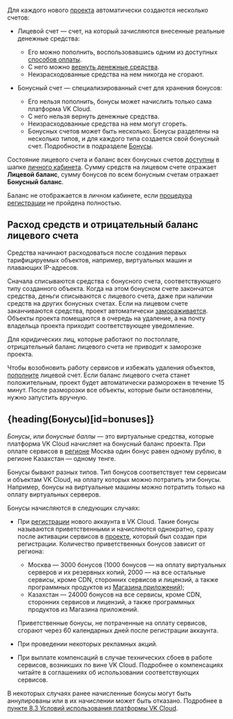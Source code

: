 Для каждого нового [проекта](/ru/tools-for-using-services/account/concepts/projects) автоматически создаются несколько счетов:

- Лицевой счет — счет, на который зачисляются внесенные реальные денежные средства:

  - Его можно пополнить, воспользовавшись одним из доступных [способов оплаты](../payment-methods).
  - С него можно [вернуть денежные средства](../../service-management/refund).
  - Неизрасходованные средства на нем никогда не сгорают.

- Бонусный счет — специализированный счет для хранения бонусов:

  - Его нельзя пополнить, бонусы может начислить только сама платформа VK Cloud.
  - С него нельзя вернуть денежные средства.
  - Неизрасходованные средства на нем могут сгореть.
  - Бонусных счетов может быть несколько. Бонусы разделены на несколько типов, и для каждого типа создается свой бонусный счет. Подробности в подразделе [Бонусы](#bonuses).

Состояние лицевого счета и баланс всех бонусных счетов [доступны](../../service-management/payment) в шапке [личного кабинета](https://msk.cloud.vk.com/app/). Сумму средств на лицевом счете отражает **Лицевой баланс**, сумму бонусов по всем бонусным счетам отражает **Бонусный баланс**.

<info>

Баланс не отображается в личном кабинете, если [процедура регистрации](/ru/intro/start/account-registration/) не пройдена полностью.

</info>

## Расход средств и отрицательный баланс лицевого счета

Средства начинают расходоваться после создания первых тарифицируемых объектов, например, виртуальных машин и плавающих IP-адресов.

Сначала списываются средства с бонусного счета, соответствующего типу созданного объекта. Когда на этом бонусном счете закончатся средства, деньги списываются с лицевого счета, даже при наличии средств на других бонусных счетах. Если на лицевом счете заканчиваются средства, проект автоматически [замораживается](/ru/tools-for-using-services/account/concepts/projects#avtomaticheskaya_zamorozka_proekta). Объекты проекта помещаются в очередь на удаление, а на почту владельца проекта приходит соответствующее уведомление.

<info>

Для юридических лиц, которые работают по постоплате, отрицательный баланс лицевого счета не приводит к заморозке проекта.

</info>

Чтобы возобновить работу сервисов и избежать удаления объектов, [пополните](../../service-management/payment#balance_charge) лицевой счет. Если баланс лицевого счета станет положительным, проект будет автоматически разморожен в течение 15 минут. После разморозки все объекты, которые были остановлены, нужно запустить вручную.

## {heading(Бонусы)[id=bonuses]}

*Бонусы*, или *бонусные баллы* — это виртуальные средства, которые платформа VK Cloud начисляет на бонусный баланс проекта. При оплате сервисов в [регионе](/ru/base/account/concepts/regions) Москва один бонус равен одному рублю, в регионе Казахстан — одному тенге.

Бонусы бывают разных типов. Тип бонусов соответствует тем сервисам и объектам VK Cloud, на оплату которых можно потратить эти бонусы. Например, бонусы на виртуальные машины можно потратить только на оплату виртуальных серверов.

Бонусы начисляются в следующих случаях:

- При [регистрации](/ru/additionals/start/account-registration) нового аккаунта в VK Cloud. Такие бонусы называются приветственными и начисляются однократно, сразу после активации сервисов в [проекте](/ru/base/account/concepts/projects), который был создан при регистрации. Количество приветственных бонусов зависит от региона:

  - Москва — 3000 бонусов (1000 бонусов — на оплату виртуальных серверов и их резервных копий, 2000 — на все остальные сервисы, кроме CDN, сторонних сервисов и лицензий, а также программных продуктов из [Магазина приложений](https://msk.cloud.vk.com/app/services/marketplace));
  - Казахстан — 24000 бонусов на все сервисы, кроме CDN, сторонних сервисов и лицензий, а также программных продуктов из Магазина приложений.

  <err>

  Приветственные бонусы, не потраченные на оплату сервисов, сгорают через 60 календарных дней после регистрации аккаунта.

  </err>

- При проведении некоторых рекламных акций.
- При выплате компенсаций в случае технических сбоев в работе сервисов, возникших по вине VK Cloud. Подробнее о компенсациях читайте в соглашениях об использовании соответствующих сервисов.

<warn>

В некоторых случаях ранее начисленные бонусы могут быть аннулированы или в их начислении может быть отказано. Подробнее в [пункте 8.3 Условий использования платформы VK Cloud](/ru/intro/start/legal/legal-terms#8_oplata_uslug_kompanii).

</warn>
